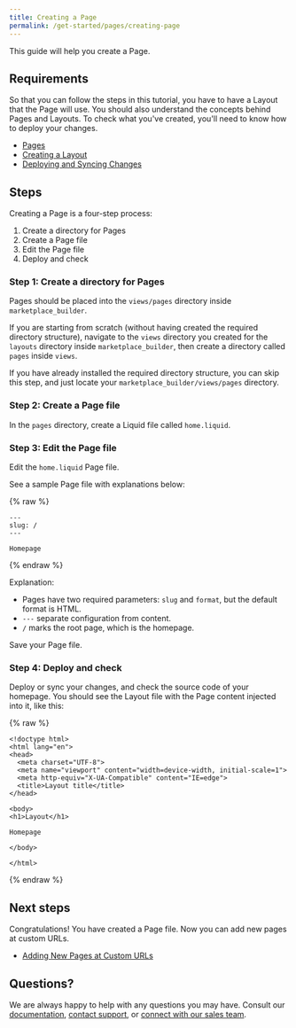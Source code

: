 ```yaml
---
title: Creating a Page
permalink: /get-started/pages/creating-page
---
```

This guide will help you create a Page. 

## Requirements
So that you can follow the steps in this tutorial, you have to have a Layout that the Page will use. You should also understand the concepts behind Pages and Layouts. To check what you've created, you'll need to know how to deploy your changes. 
    
* [Pages]()
* [Creating a Layout]()
* [Deploying and Syncing Changes]()

## Steps 

Creating a Page is a four-step process:

1. Create a directory for Pages
2. Create a Page file
3. Edit the Page file 
4. Deploy and check

### Step 1: Create a directory for Pages

Pages should be placed into the `views/pages` directory inside `marketplace_builder`. 

If you are starting from scratch (without having created the required directory structure), navigate to the `views` directory you created for the `layouts` directory inside `marketplace_builder`, then create a directory called `pages` inside `views`. 

If you have already installed the required directory structure, you can skip this step, and just locate your `marketplace_builder/views/pages` directory. 

### Step 2: Create a Page file
In the `pages` directory, create a Liquid file called `home.liquid`. 

### Step 3: Edit the Page file
Edit the `home.liquid` Page file. 

See a sample Page file with explanations below:

{% raw %}

```liquid
---
slug: /
---

Homepage
```

{% endraw %}


Explanation: 

* Pages have two required parameters: `slug` and `format`, but the default format is HTML. 
* `---` separate configuration from content. 
* `/` marks the root page, which is the homepage. 

Save your Page file.

### Step 4: Deploy and check 

Deploy or sync your changes, and check the source code of your homepage. You should see the Layout file with the Page content injected into it, like this:

{% raw %}

```liquid
<!doctype html>
<html lang="en">
<head>
  <meta charset="UTF-8">
  <meta name="viewport" content="width=device-width, initial-scale=1">
  <meta http-equiv="X-UA-Compatible" content="IE=edge">
  <title>Layout title</title>
</head>

<body>
<h1>Layout</h1>

Homepage

</body>

</html>

```

{% endraw %}

## Next steps
Congratulations! You have created a Page file. Now you can add new pages at custom URLs. 

* [Adding New Pages at Custom URLs]()

## Questions?

We are always happy to help with any questions you may have. Consult our  [documentation](), [contact support](), or  [connect with our sales team](). 



